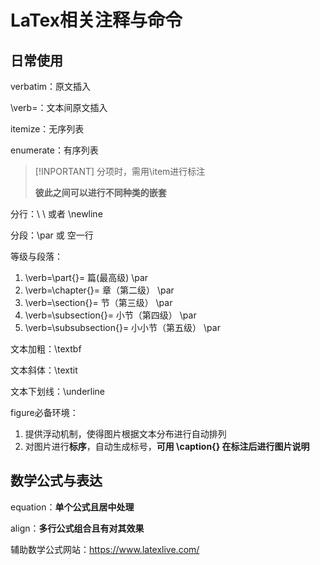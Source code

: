 # LaTex相关注释与命令

## 日常使用

verbatim：原文插入

\verb=：文本间原文插入

itemize：无序列表

enumerate：有序列表

> [!INPORTANT]
> 分项时，需用\item进行标注
>
> **彼此之间可以进行不同种类的嵌套**

分行：\ \ 或者 \newline

分段：\par 或 空一行

等级与段落：

1. \verb=\part{}= 篇(最高级) \par
2. \verb=\chapter{}= 章（第二级） \par
3. \verb=\section{}= 节（第三级） \par
4. \verb=\subsection{}= 小节（第四级） \par
5. \verb=\subsubsection{}= 小小节（第五级） \par

文本加粗：\textbf

文本斜体：\textit

文本下划线：\underline

figure必备环境：

1. 提供浮动机制，使得图片根据文本分布进行自动排列
2. 对图片进行**标序**，自动生成标号，**可用 \caption{} 在标注后进行图片说明**

## 数学公式与表达

equation：**单个公式且居中处理**

align：**多行公式组合且有对其效果**

辅助数学公式网站：https://www.latexlive.com/